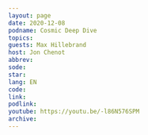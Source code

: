 ```yaml
---
layout: page
date: 2020-12-08
podname: Cosmic Deep Dive
topics: 
guests: Max Hillebrand
host: Jon Chenot
abbrev: 
sode: 
star: 
lang: EN
code: 
link: 
podlink: 
youtube: https://youtu.be/-l86N576SPM
archive: 
---
```

